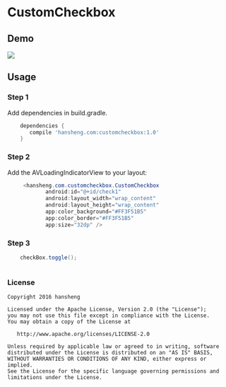 CustomCheckbox===================## Demo![](https://github.com/fuqinwu/CustomView/blob/master/screenshot/checkbox.gif)## Usage### Step 1Add dependencies in build.gradle.```groovy    dependencies {       compile 'hansheng.com:customcheckbox:1.0'    }```### Step 2Add the AVLoadingIndicatorView to your layout:```java     <hansheng.com.customcheckbox.CustomCheckbox            android:id="@+id/check1"            android:layout_width="wrap_content"            android:layout_height="wrap_content"            app:color_background="#FF3F51B5"            app:color_border="#FF3F51B5"            app:size="32dp" />```### Step 3```java    checkBox.toggle();   ```### License```Copyright 2016 hanshengLicensed under the Apache License, Version 2.0 (the "License");you may not use this file except in compliance with the License.You may obtain a copy of the License at   http://www.apache.org/licenses/LICENSE-2.0Unless required by applicable law or agreed to in writing, softwaredistributed under the License is distributed on an "AS IS" BASIS,WITHOUT WARRANTIES OR CONDITIONS OF ANY KIND, either express or implied.See the License for the specific language governing permissions andlimitations under the License.```